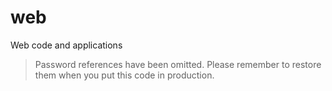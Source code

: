 # web
Web code and applications

> Password references have been omitted. Please remember to restore them when you put this code in production.
